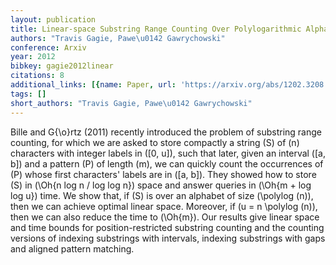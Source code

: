 ```yaml
---
layout: publication
title: Linear-space Substring Range Counting Over Polylogarithmic Alphabets
authors: "Travis Gagie, Pawe\u0142 Gawrychowski"
conference: Arxiv
year: 2012
bibkey: gagie2012linear
citations: 8
additional_links: [{name: Paper, url: 'https://arxiv.org/abs/1202.3208'}]
tags: []
short_authors: "Travis Gagie, Pawe\u0142 Gawrychowski"
---
```

Bille and G\{\o\}rtz (2011) recently introduced the problem of substring range
counting, for which we are asked to store compactly a string \(S\) of \(n\)
characters with integer labels in ([0, u]), such that later, given an interval
([a, b]) and a pattern \(P\) of length \(m\), we can quickly count the occurrences
of \(P\) whose first characters' labels are in ([a, b]). They showed how to store
\(S\) in \(\Oh\{n log n / log log n\}\) space and answer queries in \(\Oh\{m + log
log u\}\) time. We show that, if \(S\) is over an alphabet of size (\polylog (n)),
then we can achieve optimal linear space. Moreover, if (u = n \polylog (n)),
then we can also reduce the time to \(\Oh\{m\}\). Our results give linear space and
time bounds for position-restricted substring counting and the counting
versions of indexing substrings with intervals, indexing substrings with gaps
and aligned pattern matching.